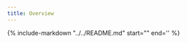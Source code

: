 ```yaml
---
title: Overview
---
```


{%
   include-markdown "../../README.md"
   start="<!-- docs-index-start -->"
   end='<!-- docs-index-end -->'
%}
